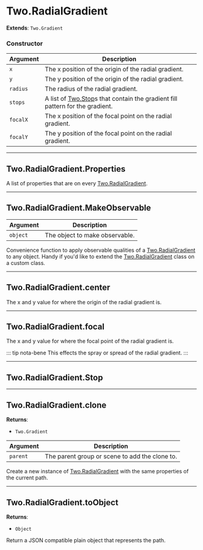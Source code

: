 # Two.RadialGradient


__Extends__: `Two.Gradient`





### Constructor


| Argument | Description |
| ---- | ----------- |
| `x` | The x position of the origin of the radial gradient. |
| `y` | The y position of the origin of the radial gradient. |
| `radius` | The radius of the radial gradient. |
| `stops` | A list of [Two.Stop](/documentation/stop)s that contain the gradient fill pattern for the gradient. |
| `focalX` | The x position of the focal point on the radial gradient. |
| `focalY` | The y position of the focal point on the radial gradient. |



---

<div class="static">

## Two.RadialGradient.Properties






A list of properties that are on every [Two.RadialGradient](/documentation/radialgradient).









</div>



---

<div class="static">

## Two.RadialGradient.MakeObservable








| Argument | Description |
| ---- | ----------- |
| `object` | The object to make observable. |


Convenience function to apply observable qualities of a [Two.RadialGradient](/documentation/radialgradient) to any object. Handy if you'd like to extend the [Two.RadialGradient](/documentation/radialgradient) class on a custom class.



</div>



---

<div class="instance">

## Two.RadialGradient.center






The x and y value for where the origin of the radial gradient is.









</div>



---

<div class="instance">

## Two.RadialGradient.focal






The x and y value for where the focal point of the radial gradient is.








::: tip nota-bene
This effects the spray or spread of the radial gradient.
:::


</div>



---

<div class="instance">

## Two.RadialGradient.Stop














</div>



---

<div class="instance">

## Two.RadialGradient.clone


__Returns__:



+ `Two.Gradient`











| Argument | Description |
| ---- | ----------- |
| `parent` | The parent group or scene to add the clone to. |


Create a new instance of [Two.RadialGradient](/documentation/radialgradient) with the same properties of the current path.



</div>



---

<div class="instance">

## Two.RadialGradient.toObject


__Returns__:



+ `Object`













Return a JSON compatible plain object that represents the path.



</div>


